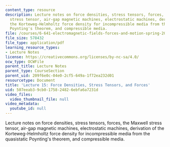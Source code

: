 ```yaml
---
content_type: resource
description: Lecture notes on force densities, stress tensors, forces, the Maxwell
  stress tensor, air-gap magnetic machines, electrostatic machines, derivation of
  the Korteweg-Helmholtz force density for incompressible media from the quasistatic
  Poynting's theorem, and compressible media.
file: /courses/6-641-electromagnetic-fields-forces-and-motion-spring-2005/507eeab39cb0175824826ebfa6a7231d_lecture15.pdf
file_size: 578432
file_type: application/pdf
learning_resource_types:
- Lecture Notes
license: https://creativecommons.org/licenses/by-nc-sa/4.0/
ocw_type: OCWFile
parent_title: Lecture Notes
parent_type: CourseSection
parent_uid: 209f6e0c-04e0-2cf5-649a-1f72ea232d01
resourcetype: Document
title: 'Lecture 15: Force Densities, Stress Tensors, and Forces'
uid: 507eeab3-9cb0-1758-2482-6ebfa6a7231d
video_files:
  video_thumbnail_file: null
video_metadata:
  youtube_id: null
---
```

Lecture notes on force densities, stress tensors, forces, the Maxwell stress tensor, air-gap magnetic machines, electrostatic machines, derivation of the Korteweg-Helmholtz force density for incompressible media from the quasistatic Poynting's theorem, and compressible media.